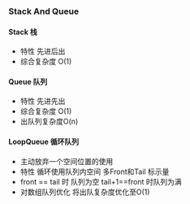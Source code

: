 ### Stack And Queue

#### Stack 栈
+ 特性 先进后出
+ 综合复杂度 O(1)

#### Queue 队列
+ 特性 先进先出
+ 综合复杂度 O(1)
+ 出队列复杂度O(n)

#### LoopQueue 循环队列
+ 主动放弃一个空间位置的使用
+ 特性 循环使用队列内空间 多Front和Tail 标示量 
+ front == tail 时 队列为空 tail+1==front 时队列为满
+ 对数组队列优化 将出队复杂度优化至O(1)
